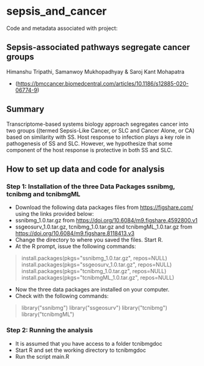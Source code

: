# sepsis_and_cancer
Code and metadata associated with project: 
## Sepsis-associated pathways segregate cancer groups 
Himanshu Tripathi, Samanwoy Mukhopadhyay &amp; Saroj Kant Mohapatra
- (https://bmccancer.biomedcentral.com/articles/10.1186/s12885-020-06774-9)
## Summary
Transcriptome-based systems biology approach segregates cancer into two groups ((termed Sepsis-Like Cancer, or SLC and Cancer Alone, or CA) based on similarity with SS. Host response to infection plays a key role in pathogenesis of SS and SLC. However, we hypothesize that some component of the host response is protective in both SS and SLC.
## How to set up data and code for analysis
### Step 1: Installation of the three Data Packages ssnibmg, tcnibmg and tcnibmgML
- Download the following data packages files from https://figshare.com/ using the links provided
below:
- ssnibmg_1.0.tar.gz from https://doi.org/10.6084/m9.figshare.4592800.v1
- ssgeosurv_1.0.tar.gz, tcnibmg_1.0.tar.gz and tcnibmgML_1.0.tar.gz from
https://doi.org/10.6084/m9.figshare.8118413.v3
- Change the directory to where you saved the files. Start R.
- At the R prompt, issue the following commands:
> install.packages(pkgs="ssnibmg_1.0.tar.gz", repos=NULL)
> install.packages(pkgs="ssgeosurv_1.0.tar.gz", repos=NULL)
> install.packages(pkgs="tcnibmg_1.0.tar.gz", repos=NULL)
> install.packages(pkgs="tcnibmgML_1.0.tar.gz", repos=NULL)
- Now the three data packages are installed on your computer.
- Check with the following commands:
> library("ssnibmg")
> library("ssgeosurv")
> library("tcnibmg")
> library("tcnibmgML")
### Step 2: Running the analysis
- It is assumed that you have access to a folder tcnibmgdoc
- Start R and set the working directory to tcnibmgdoc
- Run the script main.R
